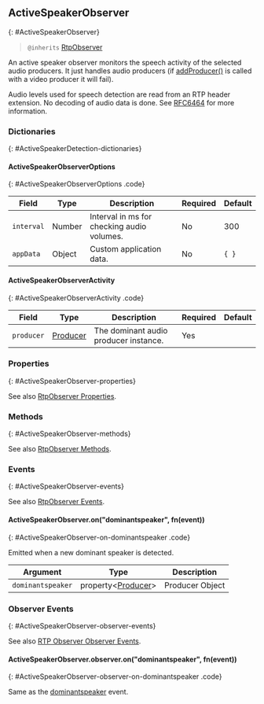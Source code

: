 ## ActiveSpeakerObserver
{: #ActiveSpeakerObserver}

<section markdown="1">

> `@inherits` [RtpObserver](#RtpObserver)

An active speaker observer monitors the speech activity of the selected audio producers. It just handles audio producers (if [addProducer()](#rtpObserver-addProducer) is called with a video producer it will fail).

Audio levels used for speech detection are read from an RTP header extension. No decoding of audio data is done. See [RFC6464](https://tools.ietf.org/html/rfc6464) for more information.

</section>


### Dictionaries
{: #ActiveSpeakerDetection-dictionaries}

<section markdown="1">

#### ActiveSpeakerObserverOptions
{: #ActiveSpeakerObserverOptions .code}

<div markdown="1" class="table-wrapper L3">

Field          | Type    | Description  | Required | Default 
-------------- | ------- | ------------ | -------- | ----------
`interval`     | Number  | Interval in ms for checking audio volumes. | No | 300
`appData`      | Object  | Custom application data. | No | `{ }`

</div>


#### ActiveSpeakerObserverActivity
{: #ActiveSpeakerObserverActivity .code}

<div markdown="1" class="table-wrapper L3">

Field          | Type    | Description  | Required | Default 
-------------- | ------- | ------------ | -------- | ----------
`producer`     | [Producer](#Producer) | The dominant audio producer instance. | Yes |

</div>

</section>


### Properties
{: #ActiveSpeakerObserver-properties}

<section markdown="1">

See also [RtpObserver Properties](#RtpObserver-properties).

</section>


### Methods
{: #ActiveSpeakerObserver-methods}

<section markdown="1">

See also [RtpObserver Methods](#RtpObserver-methods).

</section>


### Events
{: #ActiveSpeakerObserver-events}

<section markdown="1">

See also [RtpObserver Events](#RtpObserver-events).

#### ActiveSpeakerObserver.on("dominantspeaker", fn(event))
{: #ActiveSpeakerObserver-on-dominantspeaker .code}

Emitted when a new dominant speaker is detected.

<div markdown="1" class="table-wrapper L3">

Argument  | Type    | Description   
--------- | ------- | ----------------
`dominantspeaker` | property&lt;[Producer](#Producer)&gt; | Producer Object

</div>

</section>


### Observer Events
{: #ActiveSpeakerObserver-observer-events}

<section markdown="1">

See also [RTP Observer Observer Events](#RtpObserver-observer-events).

#### ActiveSpeakerObserver.observer.on("dominantspeaker", fn(event))
{: #ActiveSpeakerObserver-observer-on-dominantspeaker .code}

Same as the [dominantspeaker](#ActiveSpeakerObserver-on-dominantspeaker) event.

</section>

